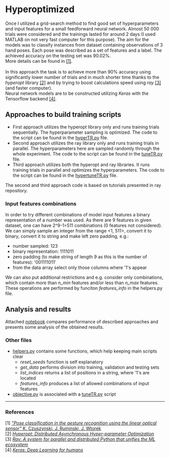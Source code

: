 # Hyperoptimized
Once I utilized a grid-search method to find good set of hyperparameters and input features for a small feedforward neural network. Almost 50 000 trials were considered and the trainings lasted for around 2 days (I used MATLAB on not very fast computer for this purpose). The aim for the models was to classify instances from dataset containing observations of 3 hand poses. Each pose was described as a set of features and a label. The achieved accuracy on the testing set was 90.02%. <br>
More details can be found in [[1]](http://ieeexplore.ieee.org/document/8004989/). <br><br>
In this approach the task is to achieve more than 90% accuracy using significantly lower number of trials and in much shorter time thanks to the _hyperopt_ library [[2]](https://github.com/hyperopt/hyperopt) and by trying to boost calculations speed using _ray_ [[3]](https://github.com/ray-project/ray) (and faster computer).<br>
Neural network models are to be constructed utilizing _Keras_ with the Tensorflow backend [[4]](https://github.com/keras-team/keras).

## Approaches to build training scripts
* First approach utilizes the hyperopt library only and runs training trials sequentially. The hyperparameter sampling is optimized. The code to the script can be found in the [hyperTR.py](./src/hyperTR.py) file.
* Second approach utilizes the ray library only and runs training trials in parallel. The hyperparameters here are sampled randomly through the whole experiment. The code to the script can be found in the [tuneTR.py](./src/tuneTR.py) file.
* Third approach utilizes both the hyperopt and ray libraries. It runs training trials in parallel and optimizes the hyperparameters. The code to the script can be found in the [hypertuneTR.py](./src/hypertuneTR.py) file. <br>

The second and third approach code is based on tutorials presented in ray repository.

### Input features combinations
In order to try different combinations of model input features a binary representation of a number was used. As there are 9 features in given dataset, one can have 2^9-1=511 combinations (0 features not considered). We can simply sample an integer from the range <1, 511>, convert it to binary, convert it to string and make left zero padding, e.g.:
 * number sampled: 123
 * binary representation: 1111011
 * zero padding (to make string of length 9 as this is the number of features): '001111011'
 * from the data array select only those columns where '1's appear <br>

We can also put additional restrictions and e.g. consider only combinations, which contain more than _n_min_ features and/or less than _n_max_ features. These operations are performed by funciton _features_info_ in the helpers.py file.

## Analysis and results
Attached [notebook](Performance_comparison.ipynb) compares performance of described approaches and presents some analysis of the obtained results.

### Other files
* [helpers.py](./src/helpers.py) contains some functions, which help keeping main scripts clear
  * _reset_seeds_ function is self explanatory 
  * _get_data_ performs division into training, validation and testing sets
  * _list_indices_ returns a list of positions in a string, where '1's are located
  * _features_info_ produces a list of allowed combinations of input features
 * [objective.py](./src/objective.py) is associated with a [tuneTR.py](./src/tuneTR.py) script
  
---
### References
[1] [*"Pose classification in the gesture recognition using the linear optical sensor"* K. Czuszynski, J. Ruminski, J. Wtorek](http://ieeexplore.ieee.org/document/8004989/)  
[2] [*Hyperopt: Distributed Asynchronous Hyper-parameter Optimization*](https://github.com/hyperopt/hyperopt)  
[3] [*Ray: A system for parallel and distributed Python that unifies the ML ecosystem*](https://github.com/ray-project/ray)  
[4] [*Keras: Deep Learning for humans*](https://github.com/keras-team/keras)
